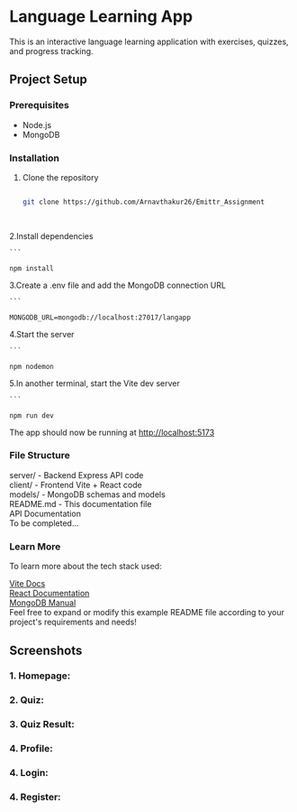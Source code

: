 # Language Learning App

This is an interactive language learning application with exercises, quizzes, and progress tracking.

## Project Setup

### Prerequisites

- Node.js
- MongoDB

### Installation

1. Clone the repository

   ```sh
   
   git clone https://github.com/Arnavthakur26/Emittr_Assignment
    
    
2.Install dependencies

    ```

    npm install
    

3.Create a .env file and add the MongoDB connection URL

    ```
    
    MONGODB_URL=mongodb://localhost:27017/langapp

4.Start the server

    ```
    
    npm nodemon
    
5.In another terminal, start the Vite dev server

    ```
    
    npm run dev
    

The app should now be running at <http://localhost:5173>

### File Structure

server/ - Backend Express API code\
client/ - Frontend Vite + React code\
models/ - MongoDB schemas and models\
README.md - This documentation file\
API Documentation\
To be completed...

### Learn More

To learn more about the tech stack used:

[Vite Docs](https://vitejs.dev/)\
[React Documentation](https://reactjs.org/)\
[MongoDB Manual](https://docs.mongodb.com/manual/)\
Feel free to expand or modify this example README file according to your project's requirements and needs!

## Screenshots

### 1. Homepage:
### 2. Quiz:
### 3. Quiz Result:
### 4. Profile:
### 4. Login:
### 4. Register:
